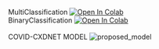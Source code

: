 MultiClassification 
[![Open In Colab](https://colab.research.google.com/assets/colab-badge.svg)](https://colab.research.google.com/drive/10Ruyj-IoKtH6rssimoRONKnEpE8z2pcx?authuser=4#scrollTo=SC-NCrpDXpTS) <br>
BinaryClassification
[![Open In Colab](https://colab.research.google.com/assets/colab-badge.svg)](https://colab.research.google.com/drive/193wnvFlcwThUVv4C1zjqOnWHjiwiUEO2?authuser=4#scrollTo=o5X2at8vG2f_)
<br><br>
COVID-CXDNET MODEL
![proposed_model](https://user-images.githubusercontent.com/74938805/102003821-f8ff3280-3d34-11eb-8933-1aba3b202e15.png)
